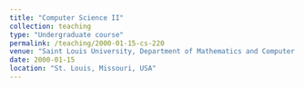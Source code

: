 ```yaml
---
title: "Computer Science II"
collection: teaching
type: "Undergraduate course"
permalink: /teaching/2000-01-15-cs-220
venue: "Saint Louis University, Department of Mathematics and Computer Science"
date: 2000-01-15
location: "St. Louis, Missouri, USA"
---
```


